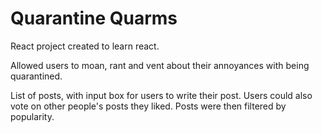 # Quarantine Quarms

React project created to learn react.

Allowed users to moan, rant and vent about their annoyances with being quarantined.

List of posts, with input box for users to write their post. Users could also vote on other people's posts they liked. Posts were then filtered by popularity.
